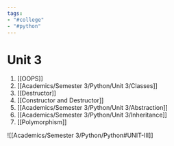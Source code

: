 ```yaml
---
tags:
- "#college"
- "#python"
---
```


# Unit 3
1. [[OOPS]]
2. [[Academics/Semester 3/Python/Unit 3/Classes]]
3. [[Destructor]]
4. [[Constructor and Destructor]]
5. [[Academics/Semester 3/Python/Unit 3/Abstraction]]
6. [[Academics/Semester 3/Python/Unit 3/Inheritance]]
7. [[Polymorphism]]

![[Academics/Semester 3/Python/Python#UNIT-III]]